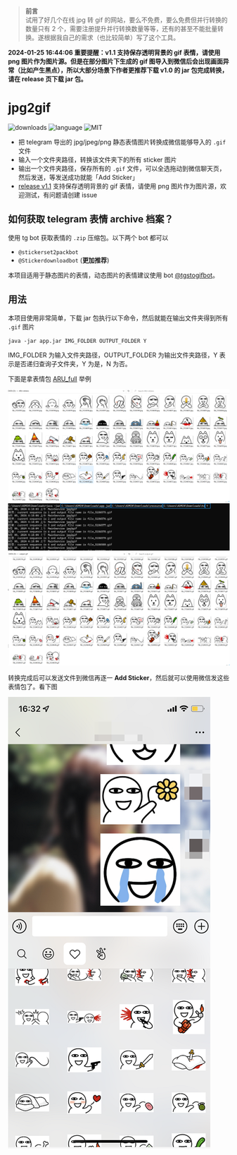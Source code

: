 > **前言**  
> 试用了好几个在线 jpg 转 gif 的网站，要么不免费，要么免费但并行转换的数量只有 2 个，需要注册提升并行转换数量等等，还有的甚至不能批量转换。遂根据我自己的需求（也比较简单）写了这个工具。

**2024-01-25 16:44:06 重要提醒：v1.1 支持保存透明背景的 gif 表情，请使用 png 图片作为图片源。但是在部分图片下生成的 gif 图导入到微信后会出现画面异常（比如产生黑点），所以大部分场景下作者更推荐下载 v1.0 的 jar 包完成转换，请在 release 页下载 jar 包。**

# jpg2gif

![downloads](https://img.shields.io/github/downloads/hellodk34/jpg2gif/total) ![language](https://img.shields.io/badge/language-Java-green) ![MIT](https://img.shields.io/github/license/hellodk34/jpg2gif?style=plastic)

- 把 telegram 导出的 jpg/jpeg/png 静态表情图片转换成微信能够导入的 `.gif` 文件
- 输入一个文件夹路径，转换该文件夹下的所有 sticker 图片
- 输出一个文件夹路径，保存所有的 `.gif` 文件，可以全选拖动到微信聊天页，然后发送，等发送成功就能「Add Sticker」
- [release v1.1](https://github.com/hellodk34/jpg2gif/releases/tag/v1.1) 支持保存透明背景的 gif 表情，请使用 png 图片作为图片源，欢迎测试，有问题请创建 issue

## 如何获取 telegram 表情 archive 档案？

使用 tg bot 获取表情的 `.zip` 压缩包。以下两个 bot 都可以

- `@stickerset2packbot`
- `@Stickerdownloadbot` (**更加推荐**)

本项目适用于静态图片的表情，动态图片的表情建议使用 bot [@tgstogifbot](https://github.com/ed-asriyan/tgs-to-gif)。

## 用法

本项目使用非常简单，下载 jar 包执行以下命令，然后就能在输出文件夹得到所有 `.gif` 图片

```
java -jar app.jar IMG_FOLDER OUTPUT_FOLDER Y
```

IMG_FOLDER 为输入文件夹路径，OUTPUT_FOLDER 为输出文件夹路径，Y 表示是否递归查询子文件夹，Y 为是，N 为否。

下面是拿表情包 [ARU_full](https://t.me/addstickers/ARU_full) 举例

![](./images/1.png)
![](./images/2.png)
![](./images/3.png)

转换完成后可以发送文件到微信再逐一 **Add Sticker**，然后就可以使用微信发这些表情包了。看下图

![](./images/4.png)
